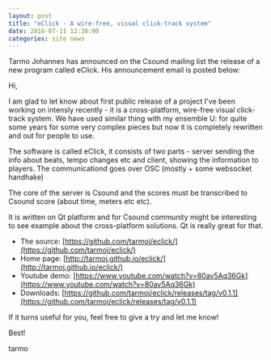 ```yaml
---
layout: post
title: "eClick - A wire-free, visual click-track system"
date: 2016-07-11 12:30:00
categories: site news 
---
```


Tarmo Johannes has announced on the Csound mailing list the release of a new program called eClick.  His announcement email is posted below:


Hi,

I am glad to let know about first public release of a project I've been  working on intensly recently -  it is a cross-platform, wire-free visual click-track system. We have used similar thing with my ensemble U: for quite some years for some very complex pieces but now it is completely rewritten and out for people to use.

The software is called eClick, it consists of two parts - server sending the info about beats, tempo changes etc and client, showing the information to players. The communicationd goes over OSC (mostly + some websocket handhake)

The core of the server is Csound and the scores must be transcribed to Csound score (about time, meters etc etc).

It is written on Qt platform and for Csound community might be interesting to see example about the cross-platform solutions. Qt is really great for that.

 
* The source: [https://github.com/tarmoj/eclick/](https://github.com/tarmoj/eclick/)
* Home page: [http://tarmoj.github.io/eclick/](http://tarmoj.github.io/eclick/)
* Youtube demo: [https://www.youtube.com/watch?v=80av5Aq36Gk](https://www.youtube.com/watch?v=80av5Aq36Gk)
* Downloads: [https://github.com/tarmoj/eclick/releases/tag/v0.1.1](https://github.com/tarmoj/eclick/releases/tag/v0.1.1)

If it turns useful for you, feel free to give a try and let me know!

Best!

tarmo

